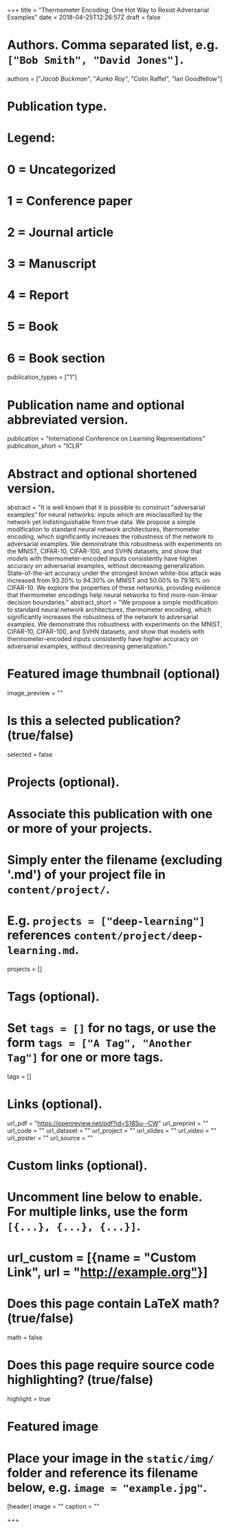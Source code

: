 +++
title = "Thermometer Encoding: One Hot Way to Resist Adversarial Examples"
date = 2018-04-25T12:26:57Z
draft = false

# Authors. Comma separated list, e.g. `["Bob Smith", "David Jones"]`.
authors = ["*Jacob Buckman*", "*Aurko Roy*", "Colin Raffel", "Ian Goodfellow"]

# Publication type.
# Legend:
# 0 = Uncategorized
# 1 = Conference paper
# 2 = Journal article
# 3 = Manuscript
# 4 = Report
# 5 = Book
# 6 = Book section
publication_types = ["1"]

# Publication name and optional abbreviated version.
publication = "International Conference on Learning Representations"
publication_short = "ICLR"

# Abstract and optional shortened version.
abstract = "It is well known that it is possible to construct “adversarial examples” for neural  networks: inputs which are misclassified by the network yet indistinguishable  from true data. We propose a simple modification to standard neural network architectures,  thermometer encoding, which significantly increases the robustness  of the network to adversarial examples. We demonstrate this robustness with experiments  on the MNIST, CIFAR-10, CIFAR-100, and SVHN datasets, and show  that models with thermometer-encoded inputs consistently have higher accuracy  on adversarial examples, without decreasing generalization. State-of-the-art accuracy  under the strongest known white-box attack was increased from 93.20% to  94.30% on MNIST and 50.00% to 79.16% on CIFAR-10. We explore the properties  of these networks, providing evidence that thermometer encodings help neural  networks to find more-non-linear decision boundaries."
abstract_short = "We propose a simple modification to standard neural network architectures,  thermometer encoding, which significantly increases the robustness  of the network to adversarial examples. We demonstrate this robustness with experiments  on the MNIST, CIFAR-10, CIFAR-100, and SVHN datasets, and show  that models with thermometer-encoded inputs consistently have higher accuracy  on adversarial examples, without decreasing generalization."

# Featured image thumbnail (optional)
image_preview = ""

# Is this a selected publication? (true/false)
selected = false

# Projects (optional).
#   Associate this publication with one or more of your projects.
#   Simply enter the filename (excluding '.md') of your project file in `content/project/`.
#   E.g. `projects = ["deep-learning"]` references `content/project/deep-learning.md`.
projects = []

# Tags (optional).
#   Set `tags = []` for no tags, or use the form `tags = ["A Tag", "Another Tag"]` for one or more tags.
tags = []

# Links (optional).
url_pdf = "https://openreview.net/pdf?id=S18Su--CW"
url_preprint = ""
url_code = ""
url_dataset = ""
url_project = ""
url_slides = ""
url_video = ""
url_poster = ""
url_source = ""

# Custom links (optional).
#   Uncomment line below to enable. For multiple links, use the form `[{...}, {...}, {...}]`.
# url_custom = [{name = "Custom Link", url = "http://example.org"}]

# Does this page contain LaTeX math? (true/false)
math = false

# Does this page require source code highlighting? (true/false)
highlight = true

# Featured image
# Place your image in the `static/img/` folder and reference its filename below, e.g. `image = "example.jpg"`.
[header]
image = ""
caption = ""

+++
